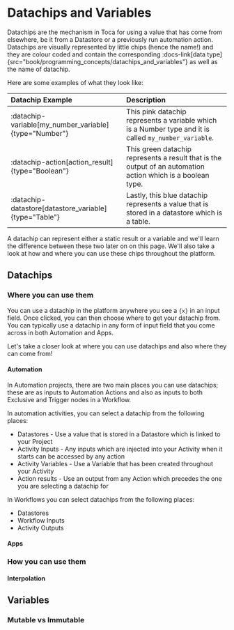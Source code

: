 # Datachips and Variables

Datachips are the mechanism in Toca for using a value that has come from elsewhere, be it from a Datastore or a previously run automation action. Datachips are visually represented by little chips (hence the name!) and they are colour coded and contain the corresponding :docs-link[data type]{src="book/programming_concepts/datachips_and_variables"} as well as the name of datachip.

Here are some examples of what they look like:

| Datachip Example                                      | Description                                                                                                 |
| :---------------------------------------------------- | :---------------------------------------------------------------------------------------------------------- |
| :datachip-variable[my_number_variable]{type="Number"} | This pink datachip represents a variable which is a Number type and it is called `my_number_variable`.      |
| :datachip-action[action_result]{type="Boolean"}       | This green datachip represents a result that is the output of an automation action which is a boolean type. |
| :datachip-datastore[datastore_variable]{type="Table"} | Lastly, this blue datachip represents a value that is stored in a datastore which is a table.               |

A datachip can represent either a static result or a variable and we'll learn the difference between these two later on on this page. We'll also take a look at how and where you can use these chips throughout the platform.

## Datachips

### Where you can use them

You can use a datachip in the platform anywhere you see a `{x}` in an input field. Once clicked, you can then choose where to get your datachip from. You can typically use a datachip in any form of input field that you come across in both Automation and Apps.

Let's take a closer look at where you can use datachips and also where they can come from!

#### Automation

In Automation projects, there are two main places you can use datachips; these are as inputs to Automation Actions and also as inputs to both Exclusive and Trigger nodes in a Workflow.

In automation activities, you can select a datachip from the following places:
- Datastores - Use a value that is stored in a Datastore which is linked to your Project
- Activity Inputs - Any inputs which are injected into your Activity when it starts can be accessed by any action
- Activity Variables - Use a Variable that has been created throughout your Activity
- Action results - Use an output from any Action which precedes the one you are selecting a datachip for

In Workflows you can select datachips from the following places:
- Datastores
- Workflow Inputs
- Activity Outputs

#### Apps

### How you can use them

#### Interpolation



## Variables

### Mutable vs Immutable
